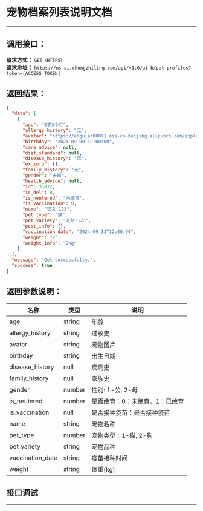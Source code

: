 # 宠物档案列表说明文档
---

## 调用接口：
**请求方式：** `GET（HTTPS）`  
**请求地址：** `https://ms-ai.chongzhiling.com/api/v1.0/ai-b/pet-profiles?token=[ACCESS_TOKEN]`

## 返回结果：
```json
{
  "data": [
    {
      "age": "0岁3个月",
      "allergy_history": "无",
      "avatar": "https://angular00001.oss-cn-beijing.aliyuncs.com/applet.png",
      "birthday": "2024-09-09T12:00:00",
      "care_advice": null,
      "diet_standard": null,
      "disease_history": "无",
      "ex_info": {},
      "family_history": "无",
      "gender": "未知",
      "health_advice": null,
      "id": 35872,
      "is_del": 0,
      "is_neutered": "未绝育",
      "is_vaccination": 0,
      "name": "德文-123",
      "pet_type": "猫",
      "pet_variety": "旺财-123",
      "post_info": {},
      "vaccination_date": "2024-09-13T12:00:00",
      "weight": "2",
      "weight_info": "2Kg"
    }
  ],
  "message": "Get successfully.",
  "success": true
}
```

## 返回参数说明：
| 名称             | 类型   | 说明                           |
| ---------------- | ------ | ------------------------------ |
| age              | string | 年龄                           |
| allergy_history  | string | 过敏史                         |
| avatar           | string | 宠物图片                       |
| birthday         | string | 出生日期                       |
| disease_history  | null   | 疾病史                         |
| family_history   | null   | 家族史                         |
| gender           | number | 性别: 1-公, 2-母               |
| is_neutered      | number | 是否绝育：0：未绝育，1：已绝育 |
| is_vaccination   | null   | 是否接种疫苗：是否接种疫苗     |
| name             | string | 宠物名称                       |
| pet_type         | number | 宠物类型：1-猫, 2-狗           |
| pet_variety      | string | 宠物品种                       |
| vaccination_date | string | 疫苗接种时间                   |
| weight           | string | 体重(kg)                       |

## 接口调试
---
<script setup>
import SwaggerUI from '../../../../src/components/SwaggerUI.vue'
</script>

<ClientOnly>
  <SwaggerUI 
    type="get"
    path="/pet-profiles" 
  />
</ClientOnly>